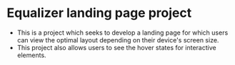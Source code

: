 # Equalizer landing page project 
- This is a project which seeks to develop a landing page for which users can view the optimal layout depending on their device's screen size.
- This project also allows users to see the hover states for interactive elements.
